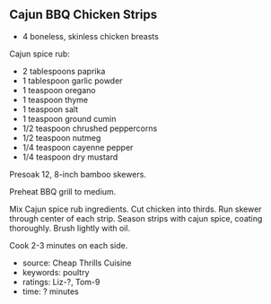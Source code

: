 Cajun BBQ Chicken Strips
------------------------

- 4 boneless, skinless chicken breasts

Cajun spice rub:
- 2 tablespoons paprika
- 1 tablespoon garlic powder
- 1 teaspoon oregano
- 1 teaspoon thyme
- 1 teaspoon salt
- 1 teaspoon ground cumin
- 1/2 teaspoon chrushed peppercorns
- 1/2 teaspoon nutmeg
- 1/4 teaspoon cayenne pepper
- 1/4 teaspoon dry mustard

Presoak 12, 8-inch bamboo skewers.

Preheat BBQ grill to medium.

Mix Cajun spice rub ingredients. Cut chicken into thirds. Run skewer
through center of each strip. Season strips with cajun spice, coating
thoroughly.  Brush lightly with oil.

Cook 2-3 minutes on each side.

- source: Cheap Thrills Cuisine
- keywords: poultry
- ratings: Liz-?, Tom-9
- time: ? minutes
